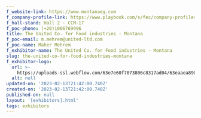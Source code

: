 ```yaml
---
f_website-link: https://www.montanaeg.com
f_company-profile-link: https://www.playbook.com/s/fec/company-profiles
f_hall-stand: Hall 2 - CCM-17
f_poc-phone: (+20)1006769996
title: The United Co. for Food industries - Montana
f_poc-email: m.mehrem@united-ltd.com
f_poc-name: Maher Mehrem
f_exhibitor-name: The United Co. for Food industries - Montana
slug: the-united-co-for-food-industries-montana
f_exhibitor-logo:
  url: >-
    https://uploads-ssl.webflow.com/63e7e60f7073806c8317ad04/63eaaea89093c4f84c0cd8df_MjllYw.jpeg
  alt: null
updated-on: '2023-02-13T21:42:00.740Z'
created-on: '2023-02-13T21:42:00.740Z'
published-on: null
layout: '[exhibitors].html'
tags: exhibitors
---
```



